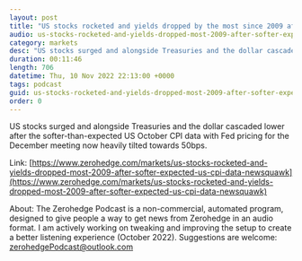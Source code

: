 ```yaml
---
layout: post
title: "US stocks rocketed and yields dropped by the most since 2009 after softer-than-expected US CPI data - Newsquawk Asia-Pac Market Open"
audio: us-stocks-rocketed-and-yields-dropped-most-2009-after-softer-expected-us-cpi-data-newsquawk-0
category: markets
desc: "US stocks surged and alongside Treasuries and the dollar cascaded lower after the softer-than-expected US October CPI data with Fed pricing for the December meeting now heavily tilted towards 50bps."
duration: 00:11:46
length: 706
datetime: Thu, 10 Nov 2022 22:13:00 +0000
tags: podcast
guid: us-stocks-rocketed-and-yields-dropped-most-2009-after-softer-expected-us-cpi-data-newsquawk-0
order: 0
---
```

US stocks surged and alongside Treasuries and the dollar cascaded lower after the softer-than-expected US October CPI data with Fed pricing for the December meeting now heavily tilted towards 50bps.

Link: [https://www.zerohedge.com/markets/us-stocks-rocketed-and-yields-dropped-most-2009-after-softer-expected-us-cpi-data-newsquawk](https://www.zerohedge.com/markets/us-stocks-rocketed-and-yields-dropped-most-2009-after-softer-expected-us-cpi-data-newsquawk)

About: The Zerohedge Podcast is a non-commercial, automated program, designed to give people a way to get news from Zerohedge in an audio format.  I am actively working on tweaking and improving the setup to create a better listening experience (October 2022).  Suggestions are welcome: [zerohedgePodcast@outlook.com](mailto:zerohedgePodcast@outlook.com)